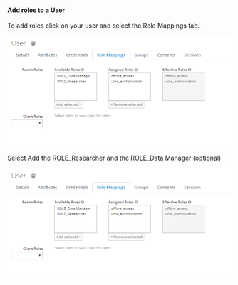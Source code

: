 
#### Add roles to a User

To add roles click on your user and select the Role Mappings tab.

![img4](images/step4.png)

Select Add the ROLE_Researcher and the ROLE_Data Manager (optional) 

![img5](images/step4.png)
